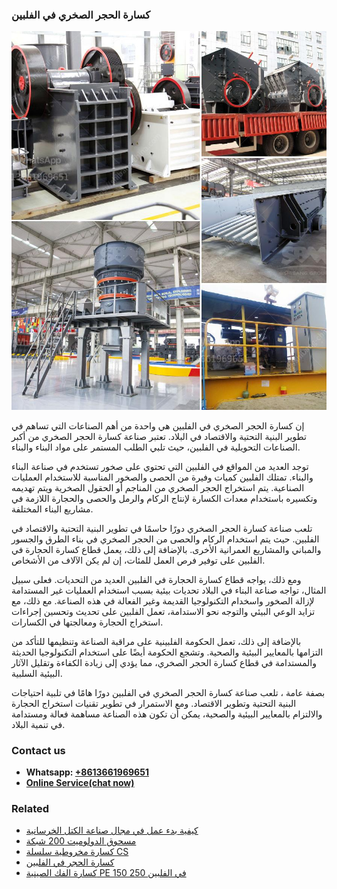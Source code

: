 <h3>كسارة الحجر الصخري في الفلبين</h3><img src='1701852732.jpg' alt=''><p>إن كسارة الحجر الصخري في الفلبين هي واحدة من أهم الصناعات التي تساهم في تطوير البنية التحتية والاقتصاد في البلاد. تعتبر صناعة كسارة الحجر الصخري من أكبر الصناعات التحويلية في الفلبين، حيث تلبي الطلب المستمر على مواد البناء والبناء.</p><p>توجد العديد من المواقع في الفلبين التي تحتوي على صخور تستخدم في صناعة البناء والبناء. تمتلك الفلبين كميات وفيرة من الحصى والصخور المناسبة للاستخدام العمليات الصناعية. يتم استخراج الحجر الصخري من المناجم أو الحقول الصخرية ويتم تهديمه وتكسيره باستخدام معدات الكسارة لإنتاج الركام والرمل والحصى والحجارة اللازمة في مشاريع البناء المختلفة.</p><p>تلعب صناعة كسارة الحجر الصخري دورًا حاسمًا في تطوير البنية التحتية والاقتصاد في الفلبين. حيث يتم استخدام الركام والحصى من الحجر الصخري في بناء الطرق والجسور والمباني والمشاريع العمرانية الأخرى. بالإضافة إلى ذلك، يعمل قطاع كسارة الحجارة في الفلبين على توفير فرص العمل للمئات، إن لم يكن الآلاف من الأشخاص.</p><p>ومع ذلك، يواجه قطاع كسارة الحجارة في الفلبين العديد من التحديات. فعلى سبيل المثال، تواجه صناعة البناء في البلاد تحديات بيئية بسبب استخدام العمليات غير المستدامة لإزالة الصخور واسخدام التكنولوجيا القديمة وغير الفعالة في هذه الصناعة. مع ذلك، مع تزايد الوعي البيئي والتوجه نحو الاستدامة، تعمل الفلبين على تحديث وتحسين إجراءات استخراج الحجارة ومعالجتها في الكسارات.</p><p>بالإضافة إلى ذلك، تعمل الحكومة الفلبينية على مراقبة الصناعة وتنظيمها للتأكد من التزامها بالمعايير البيئية والصحية. وتشجع الحكومة أيضًا على استخدام التكنولوجيا الحديثة والمستدامة في قطاع كسارة الحجر الصخري، مما يؤدي إلى زيادة الكفاءة وتقليل الآثار البيئية السلبية.</p><p>بصفة عامة ، تلعب صناعة كسارة الحجر الصخري في الفلبين دورًا هامًا في تلبية احتياجات البنية التحتية وتطوير الاقتصاد. ومع الاستمرار في تطوير تقنيات استخراج الحجارة والالتزام بالمعايير البيئية والصحية، يمكن أن تكون هذه الصناعة مساهمة فعالة ومستدامة في تنمية البلاد.</p><h3>Contact us</h3><ul><li><strong>Whatsapp:&nbsp;<a href="https://wa.me/8613661969651">+8613661969651</a></strong></li><li><a href="https://swt.shibang-china.com/?git&amp;zhl&amp;كسارة الحجر الصخري في الفلبين"><strong>Online Service(chat now)</strong></a></li></ul><h3>Related</h3><ul><li><a href='كيفية بدء عمل في مجال صناعة الكتل الخرسانية.md'>كيفية بدء عمل في مجال صناعة الكتل الخرسانية</a></li><li><a href='مسحوق الدولوميت 200 شبكة.md'>مسحوق الدولوميت 200 شبكة</a></li><li><a href='كسارة مخروطية سلسلة CS.md'>كسارة مخروطية سلسلة CS</a></li><li><a href='كسارة الحجر في الفلبين.md'>كسارة الحجر في الفلبين</a></li><li><a href='كسارة الفك الصينية PE 150 250 في الفلبين.md'>كسارة الفك الصينية PE 150 250 في الفلبين</a></li></ul>